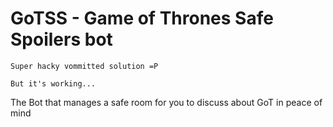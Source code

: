 # GoTSS - Game of Thrones Safe Spoilers bot

```
Super hacky vommitted solution =P

But it's working...
```

The Bot that manages a safe room for you to discuss about GoT in peace of mind
